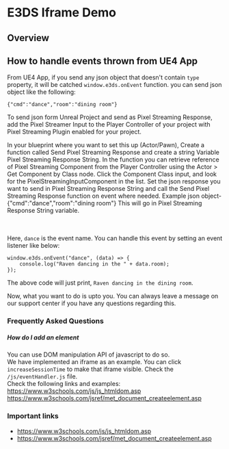 # E3DS Iframe Demo
## Overview
## How to handle events thrown from UE4 App
From UE4 App, if you send any json object that doesn't contain `type` property, it will be catched `window.e3ds.onEvent` function.
you can send json object like the following:
```
{"cmd":"dance","room":"dining room"}
```


To send json form Unreal Project and send as Pixel Streaming Response, add the Pixel Streamer Input to the Player Controller of your project with Pixel Streaming Plugin enabled for your project.



In your blueprint where you want to set this up (Actor/Pawn), Create a function called Send Pixel Streaming Response and create a string Variable Pixel Streaming Response String. In the function you can retrieve reference of Pixel Streaming Component from the Player Controller using the Actor > Get Component by Class node. Click the Component Class input, and look for the PixelStreamingInputComponent in the list. Set the json response you want to send in Pixel Streaming Response String and call the Send Pixel Streaming Response function on event where needed.
Example json object-
{"cmd":"dance","room":"dining room"}
This will go in Pixel Streaming Response String variable.




<br><br>
Here, `dance` is the event name. You can handle this event by setting an event listener like below:

```
window.e3ds.onEvent("dance", (data) => {
	console.log("Raven dancing in the " + data.room);
});
```
The above code will just print, `Raven dancing in the dining room`.

Now, what you want to do is upto you. You can always leave a message on our support center if you have any questions regarding this.

### Frequently Asked Questions

##### How do I add an element
You can use DOM manipulation API of javascript to do so.   
We have implemented an iframe as an example. You can click `increaseSessionTime` to make that iframe visible. Check the `/js/eventHandler.js` file.    
Check the following links and examples:
https://www.w3schools.com/js/js_htmldom.asp
https://www.w3schools.com/jsref/met_document_createelement.asp

### Important links
* https://www.w3schools.com/js/js_htmldom.asp
* https://www.w3schools.com/jsref/met_document_createelement.asp


